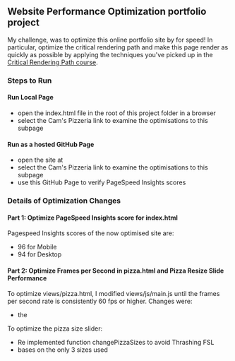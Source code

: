 ## Website Performance Optimization portfolio project

My challenge, was to optimize this online portfolio site by for speed! In particular, optimize the critical rendering path and make this page render as quickly as possible by applying the techniques you've picked up in the [Critical Rendering Path course](https://www.udacity.com/course/ud884).

### Steps to Run

#### Run Local Page

* open the index.html file in the root of this project folder in a browser
* select the Cam's Pizzeria link to examine the optimisations to this subpage

#### Run as a hosted GitHub Page

* open the site at
* select the Cam's Pizzeria link to examine the optimisations to this subpage
* use this GitHub Page to verify PageSpeed Insights scores

### Details of Optimization Changes

#### Part 1: Optimize PageSpeed Insights score for index.html

Pagespeed Insights scores of the now optimised site are:

* 96 for Mobile
* 94 for Desktop

#### Part 2: Optimize Frames per Second in pizza.html and Pizza Resize Slide Performance

To optimize views/pizza.html, I modified views/js/main.js until the frames per second rate is consistently 60 fps or higher. Changes were:

* the

To optimize the pizza size slider:

* Re implemented function changePizzaSizes to avoid Thrashing FSL
* bases on the only 3 sizes used
